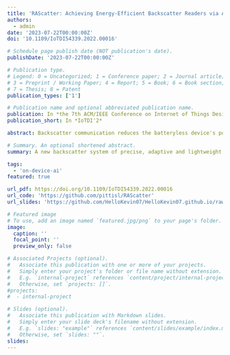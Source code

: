 ```yaml
---
title: 'RAScatter: Achieving Energy-Efficient Backscatter Readers via AI-Assisted Power Adaptation'
authors:
  - admin
date: '2023-07-22T00:00:00Z'
doi: '10.1109/IoTDI54339.2022.00016'

# Schedule page publish date (NOT publication's date).
publishDate: '2023-07-22T00:00:00Z'

# Publication type.
# Legend: 0 = Uncategorized; 1 = Conference paper; 2 = Journal article;
# 3 = Preprint / Working Paper; 4 = Report; 5 = Book; 6 = Book section;
# 7 = Thesis; 8 = Patent
publication_types: ['1']

# Publication name and optional abbreviated publication name.
publication: In *the 7th ACM/IEEE Conference on Internet of Things Design and Implementation (IoTDI'22)*
publication_short: In *IoTDI'2*

abstract: Backscatter communication reduces the batteryless device's power consumption at the cost of extra RF energy transmitted from backscatter readers. Such extra cost results in extremely low energy efficiency at readers, but is ignored by existing systems that always use the highest transmit RF power for maximum goodput. Instead, we envision that the maximum goodput is unnecessary in many practical scenarios, allowing adaptation of transmit RF power to the required goodput. In this paper, we present RAScatter, a new backscatter system of precise, adaptive and lightweight power adaptation towards energy-efficient backscatter readers. RAScatter learns the entangled correlation between backscatter channel conditions, transmit RF power and goodput by designing a modular neural network, which decomposes the complex learning task into multiple related but simplified subtasks. This decomposition avoids redundancy in neural networks and eliminates any confusion in training due to insufficient training data in low-speed backscatter systems. Experiment results over commodity batteryless tags show that RAScatter improves the energy efficiency at backscatter readers by 3.5× and reduces the readers' power consumption in backscatter communication by up to 80%.

# Summary. An optional shortened abstract.
summary: A new backscatter system of precise, adaptive and lightweight power adaptation towards energy-efficient backscatter readers. It learns the entangled correlation between backscatter channel conditions, transmit RF power and goodput by designing a modular neural network to avoid redundancy and any confusion in training. Experiment results show improvement in energy efficiency at readers by 3.5× and reduces power consumption by up to 80%.

tags:
  - 'on-device-ai'
featured: true

url_pdf: https://doi.org/10.1109/IoTDI54339.2022.00016
url_code: 'https://github.com/pittisl/RAScatter'
url_slides: 'https://github.com/HelloKevin07/HelloKevin07.github.io/raw/master/files/RAScatter-slides.pptx'

# Featured image
# To use, add an image named `featured.jpg/png` to your page's folder.
image:
  caption: ''
  focal_point: ''
  preview_only: false

# Associated Projects (optional).
#   Associate this publication with one or more of your projects.
#   Simply enter your project's folder or file name without extension.
#   E.g. `internal-project` references `content/project/internal-project/index.md`.
#   Otherwise, set `projects: []`.
#projects:
#  - internal-project

# Slides (optional).
#   Associate this publication with Markdown slides.
#   Simply enter your slide deck's filename without extension.
#   E.g. `slides: "example"` references `content/slides/example/index.md`.
#   Otherwise, set `slides: ""`.
slides:
---
```

